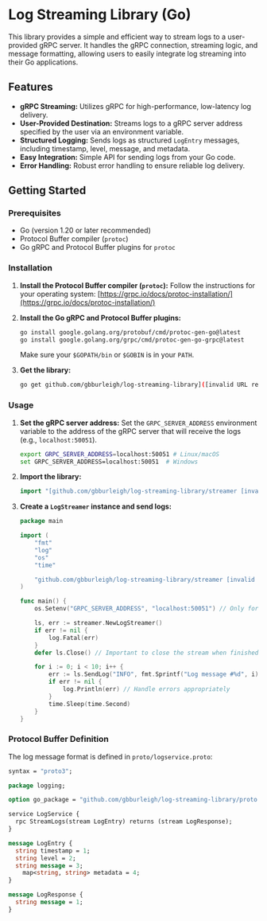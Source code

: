 # Log Streaming Library (Go)

This library provides a simple and efficient way to stream logs to a user-provided gRPC server. It handles the gRPC connection, streaming logic, and message formatting, allowing users to easily integrate log streaming into their Go applications.

## Features

*   **gRPC Streaming:** Utilizes gRPC for high-performance, low-latency log delivery.
*   **User-Provided Destination:** Streams logs to a gRPC server address specified by the user via an environment variable.
*   **Structured Logging:** Sends logs as structured `LogEntry` messages, including timestamp, level, message, and metadata.
*   **Easy Integration:** Simple API for sending logs from your Go code.
*   **Error Handling:** Robust error handling to ensure reliable log delivery.

## Getting Started

### Prerequisites

*   Go (version 1.20 or later recommended)
*   Protocol Buffer compiler (`protoc`)
*   Go gRPC and Protocol Buffer plugins for `protoc`

### Installation

1.  **Install the Protocol Buffer compiler (`protoc`):** Follow the instructions for your operating system: [https://grpc.io/docs/protoc-installation/](https://grpc.io/docs/protoc-installation/)

2.  **Install the Go gRPC and Protocol Buffer plugins:**

    ```bash
    go install google.golang.org/protobuf/cmd/protoc-gen-go@latest
    go install google.golang.org/grpc/cmd/protoc-gen-go-grpc@latest
    ```

    Make sure your `$GOPATH/bin` or `$GOBIN` is in your `PATH`.

3.  **Get the library:**

    ```bash
    go get github.com/gbburleigh/log-streaming-library]([invalid URL removed]) // Replace with your repository path
    ```

### Usage

1.  **Set the gRPC server address:** Set the `GRPC_SERVER_ADDRESS` environment variable to the address of the gRPC server that will receive the logs (e.g., `localhost:50051`).

    ```bash
    export GRPC_SERVER_ADDRESS=localhost:50051 # Linux/macOS
    set GRPC_SERVER_ADDRESS=localhost:50051  # Windows
    ```

2.  **Import the library:**

    ```go
    import "[github.com/gbburleigh/log-streaming-library/streamer [invalid URL removed]"
    ```

3.  **Create a `LogStreamer` instance and send logs:**

    ```go
    package main

    import (
        "fmt"
        "log"
        "os"
        "time"

        "github.com/gbburleigh/log-streaming-library/streamer [invalid URL removed]"
    )

    func main() {
        os.Setenv("GRPC_SERVER_ADDRESS", "localhost:50051") // Only for this example, users should set this themselves

        ls, err := streamer.NewLogStreamer()
        if err != nil {
            log.Fatal(err)
        }
        defer ls.Close() // Important to close the stream when finished

        for i := 0; i < 10; i++ {
            err := ls.SendLog("INFO", fmt.Sprintf("Log message #%d", i), map[string]string{"source": "example"})
            if err != nil {
                log.Println(err) // Handle errors appropriately
            }
            time.Sleep(time.Second)
        }
    }
    ```

### Protocol Buffer Definition

The log message format is defined in `proto/logservice.proto`:

```protobuf
syntax = "proto3";

package logging;

option go_package = "github.com/gbburleigh/log-streaming-library/proto [invalid URL removed]";

service LogService {
  rpc StreamLogs(stream LogEntry) returns (stream LogResponse);
}

message LogEntry {
  string timestamp = 1;
  string level = 2;
  string message = 3;
    map<string, string> metadata = 4;
}

message LogResponse {
  string message = 1;
}